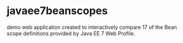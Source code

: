 # javaee7beanscopes
 demo web application created to interactively compare 17 of the Bean scope definitions provided by Java EE 7 Web Profile.
